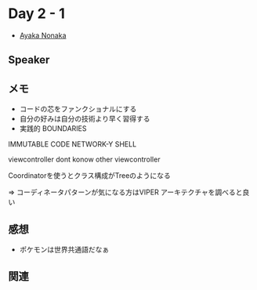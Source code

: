 # Day 2 - 1

* [Ayaka Nonaka](https://twitter.com/ayanonagon)

## Speaker

## メモ

* コードの芯をファンクショナルにする
* 自分の好みは自分の技術より早く習得する
* 実践的 BOUNDARIES

IMMUTABLE CODE
  NETWORK-Y SHELL

viewcontroller dont konow other viewcontroller

Coordinatorを使うとクラス構成がTreeのようになる

=> コーディネータパターンが気になる方はVIPER アーキテクチャを調べると良い

## 感想

* ポケモンは世界共通語だなぁ

## 関連
